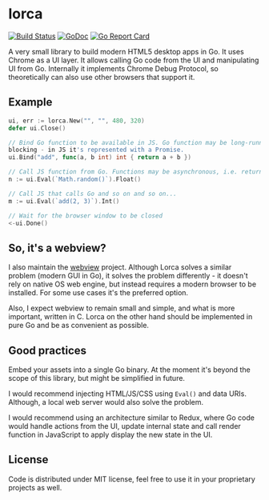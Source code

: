 # lorca

[![Build Status](https://travis-ci.org/zserge/lorca.svg?branch=master)](https://travis-ci.org/zserge/lorca)
[![GoDoc](https://godoc.org/github.com/zserge/lorca?status.svg)](https://godoc.org/github.com/zserge/lorca)
[![Go Report Card](https://goreportcard.com/badge/github.com/zserge/lorca)](https://goreportcard.com/report/github.com/zserge/lorca)

A very small library to build modern HTML5 desktop apps in Go. It uses Chrome
as a UI layer. It allows calling Go code from the UI and manipulating UI from
Go. Internally it implements Chrome Debug Protocol, so theoretically can also
use other browsers that support it.

## Example

```go
ui, err := lorca.New("", "", 480, 320)
defer ui.Close()

// Bind Go function to be available in JS. Go function may be long-running and
blocking - in JS it's represented with a Promise.
ui.Bind("add", func(a, b int) int { return a + b })

// Call JS function from Go. Functions may be asynchronous, i.e. return promises
n := ui.Eval(`Math.random()`).Float()

// Call JS that calls Go and so on and so on...
m := ui.Eval(`add(2, 3)`).Int()

// Wait for the browser window to be closed
<-ui.Done()
```

## So, it's a webview?

I also maintain the [webview](https://github.com/zserge/webvoew) project.
Although Lorca solves a similar problem (modern GUI in Go), it solves the
problem differently - it doesn't rely on native OS web engine, but instead
requires a modern browser to be installed. For some use cases it's the
preferred option.

Also, I expect webview to remain small and simple, and what is more important,
written in C. Lorca on the other hand should be implemented in pure Go and be
as convenient as possible.

## Good practices

Embed your assets into a single Go binary. At the moment it's beyond the scope
of this library, but might be simplified in future.

I would recommend injecting HTML/JS/CSS using `Eval()` and data URIs. Although,
a local web server would also solve the problem.

I would recommend using an architecture similar to Redux, where Go code would
handle actions from the UI, update internal state and call render function in
JavaScript to apply display the new state in the UI.

## License

Code is distributed under MIT license, feel free to use it in your proprietary
projects as well.

